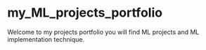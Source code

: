 # my_ML_projects_portfolio
Welcome to my projects portfolio you will find ML projects and ML implementation technique.
